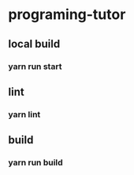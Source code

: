 # programing-tutor


## local build

### yarn run start


## lint

### yarn lint

## build

### yarn run build
